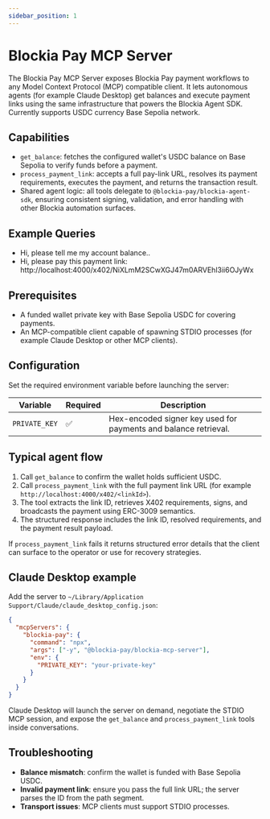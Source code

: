 ```yaml
---
sidebar_position: 1
---
```


# Blockia Pay MCP Server

The Blockia Pay MCP Server exposes Blockia Pay payment workflows to any Model
Context Protocol (MCP) compatible client. It lets autonomous agents (for example
Claude Desktop) get balances and execute payment links using the same
infrastructure that powers the Blockia Agent SDK. Currently supports USDC
currency Base Sepolia network.

## Capabilities

- `get_balance`: fetches the configured wallet's USDC balance on Base Sepolia
  to verify funds before a payment.
- `process_payment_link`: accepts a full pay-link URL, resolves its payment
  requirements, executes the payment, and returns the transaction result.
- Shared agent logic: all tools delegate to `@blockia-pay/blockia-agent-sdk`,
  ensuring consistent signing, validation, and error handling with other Blockia
  automation surfaces.

## Example Queries

- Hi, please tell me my account balance..
- Hi, please pay this payment link:
  http://localhost:4000/x402/NiXLmM2SCwXGJ47m0ARVEhl3ii6OJyWx

## Prerequisites

- A funded wallet private key with Base Sepolia USDC for covering payments.
- An MCP-compatible client capable of spawning STDIO processes (for example
  Claude Desktop or other MCP clients).

## Configuration

Set the required environment variable before launching the server:

| Variable      | Required | Description                                                  |
| ------------- | -------- | ------------------------------------------------------------ |
| `PRIVATE_KEY` | ✅       | Hex-encoded signer key used for payments and balance retrieval. |

## Typical agent flow

1. Call `get_balance` to confirm the wallet holds sufficient USDC.
2. Call `process_payment_link` with the full payment link URL (for example
   `http://localhost:4000/x402/<linkId>`).
3. The tool extracts the link ID, retrieves X402 requirements, signs, and
   broadcasts the payment using ERC-3009 semantics.
4. The structured response includes the link ID, resolved requirements, and the
   payment result payload.

If `process_payment_link` fails it returns structured error details that the
client can surface to the operator or use for recovery strategies.

## Claude Desktop example

Add the server to
`~/Library/Application Support/Claude/claude_desktop_config.json`:

```json
{
  "mcpServers": {
    "blockia-pay": {
      "command": "npx",
      "args": ["-y", "@blockia-pay/blockia-mcp-server"],
      "env": {
        "PRIVATE_KEY": "your-private-key"
      }
    }
  }
}
```

Claude Desktop will launch the server on demand, negotiate the STDIO MCP
session, and expose the `get_balance` and `process_payment_link` tools inside
conversations.

## Troubleshooting

- **Balance mismatch**: confirm the wallet is funded with Base Sepolia USDC.
- **Invalid payment link**: ensure you pass the full link URL; the server parses
  the ID from the path segment.
- **Transport issues**: MCP clients must support STDIO processes.
